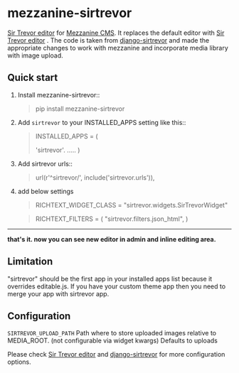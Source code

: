 mezzanine-sirtrevor
=========

[Sir Trevor editor] for [Mezzanine CMS]. It replaces the default editor with [Sir Trevor editor] . The code is taken from [django-sirtrevor] and made the appropriate changes to work with mezzanine and incorporate media library with image upload.

Quick start
-----------

1. Install mezzanine-sirtrevor::

    > pip install mezzanine-sirtrevor

2. Add ``sirtrevor`` to your INSTALLED_APPS setting like this::

    > INSTALLED_APPS = (
    >
    >   'sirtrevor'.
    >    .....
    > )

3. Add sirtrevor urls::

    > url(r'^sirtrevor/', include('sirtrevor.urls')),
4. add below settings
   
   > RICHTEXT_WIDGET_CLASS = "sirtrevor.widgets.SirTrevorWidget"
   
   > RICHTEXT_FILTERS = (
     "sirtrevor.filters.json_html",
)   



-------
**that's it. now you can see new editor in admin and inline editing area.**

Limitation
------------
"sirtrevor" should be the first app in your installed apps list because it overrides editable.js. If you have your custom theme app then you need to merge your app with sirtrevor app.


Configuration
-------------
``SIRTREVOR_UPLOAD_PATH``
   Path where to store uploaded images relative to MEDIA_ROOT. (not configurable via widget kwargs) Defaults to uploads 

Please check [Sir Trevor editor] and [django-sirtrevor] for more configuration options.


[Mezzanine CMS]:http://mezzanine.jupo.org/
[Sir Trevor editor]:http://madebymany.github.io/sir-trevor-js/
[django-sirtrevor]:https://github.com/philippbosch/django-sirtrevor
[configuration options]:http://madebymany.github.io/sir-trevor-js/docs.html#2


    
